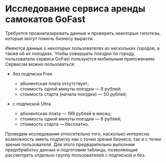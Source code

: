 # Исследование сервиса аренды самокатов GoFast

Требуется проанализировать данные и проверить некоторые гипотезы, которые могут помочь бизнесу вырасти.

Имеются данные о некоторых пользователях из нескольких городов, а также об их поездках. Чтобы совершать поездки по городу, пользователи сервиса GoFast пользуются мобильным приложением. Сервисом можно пользоваться:

- без подписки Free
    - абонентская плата отсутствует;
    - стоимость одной минуты поездки — 8 рублей;
    - стоимость старта (начала поездки) — 50 рублей;


- с подпиской Ultra

    - абонентская плата — 199 рублей в месяц;
    - стоимость одной минуты поездки — 6 рублей;
    - стоимость старта — бесплатно.
    
Проведем исследования относительно того, насколько интересна возможность иметь подписку как с точки зрения бизнеса, так и с точки зрения пользователя. Для этого предварительно выполним предобработку данных и подготовим таблицы, позволяющие рассмотреть отдельно группу пользователей с подпиской и без.
